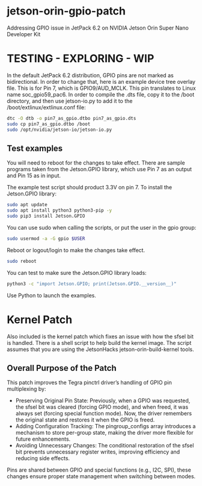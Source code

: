 # jetson-orin-gpio-patch
Addressing GPIO issue in JetPack 6.2 on NVIDIA Jetson Orin Super Nano Developer Kit
# TESTING - EXPLORING - WIP

In the default JetPack 6.2 distribution, GPIO pins are not marked as bidirectional. In order to change that, here is an example device tree overlay file. This is for Pin 7, which is GPIO9/AUD_MCLK. This pin translates to Linux name soc_gpio59_pac6. In order to compile the .dts file, copy it to the /boot directory, and then use jetson-io.py to add it to the /boot/extlinux/extlinux.conf file:
```bash
dtc -O dtb -o pin7_as_gpio.dtbo pin7_as_gpio.dts 
sudo cp pin7_as_gpio.dtbo /boot
sudo /opt/nvidia/jetson-io/jetson-io.py
```

## Test examples
You will need to reboot for the changes to take effect. There are sample programs taken from the Jetson.GPIO library, which use Pin 7 as an output and Pin 15 as in input.

The example test script should product 3.3V on pin 7. To install the Jetson.GPIO library:
```bash
sudo apt update
sudo apt install python3 python3-pip -y
sudo pip3 install Jetson.GPIO
```
You can use sudo when calling the scripts, or put the user in the gpio group:
```bash
sudo usermod -a -G gpio $USER
```
Reboot or logout/login to make the changes take effect.
```bash
sudo reboot
```
You can test to make sure the Jetson.GPIO library loads:
```bash
python3 -c "import Jetson.GPIO; print(Jetson.GPIO.__version__)"
```
Use Python to launch the examples.

# Kernel Patch
Also included is the kernel patch which fixes an issue with how the sfsel bit is handled. There is a shell script to help build the kernel image. The script assumes that you are using the JetsonHacks jetson-orin-build-kernel tools.

## Overall Purpose of the Patch
This patch improves the Tegra pinctrl driver’s handling of GPIO pin multiplexing by:
* Preserving Original Pin State: Previously, when a GPIO was requested, the sfsel bit was cleared (forcing GPIO mode), and when freed, it was always set (forcing special function mode). Now, the driver remembers the original state and restores it when the GPIO is freed.
* Adding Configuration Tracking: The pingroup_configs array introduces a mechanism to store per-group state, making the driver more flexible for future enhancements.
* Avoiding Unnecessary Changes: The conditional restoration of the sfsel bit prevents unnecessary register writes, improving efficiency and reducing side effects.

Pins are shared between GPIO and special functions (e.g., I2C, SPI), these changes ensure proper state management when switching between modes.

